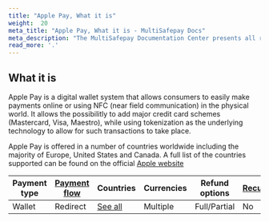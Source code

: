 ```yaml
---
title: "Apple Pay, What it is"
weight:  20
meta_title: "Apple Pay, What it is - MultiSafepay Docs"
meta_description: "The MultiSafepay Documentation Center presents all relevant information about our Plugins and API. You can also find support pages for Payment Methods, Tools and General Questions as well as the contact details of our Support and Integration Teams."
read_more: '.'
---
```


## What it is

Apple Pay is a digital wallet system that allows consumers to easily make payments online or using NFC (near field communication) in the physical world. It allows the possibilitly to add major credit card schemes (Mastercard, Visa, Maestro), while using tokenization as the underlying technology to allow for such transactions to take place.

Apple Pay is offered in a number of countries worldwide including the majority of Europe, United States and Canada. A full list of the countries supported can be found on the official [Apple website](https://support.apple.com/en-us/HT207957)

| Payment type   | [Payment flow](https://docs.multisafepay.com/faq/api/difference-between-direct-and-redirect/)      | Countries | Currencies | Refund options  | [Recurring](https://docs.multisafepay.com/tools/recurring-payments/)   | [Chargebacks](https://docs.multisafepay.com/faq/chargebacks/)   |
|----------------|-------------------|-----------|------------|------------------|------------|---------------|
|Wallet|Redirect|[See all](https://support.apple.com/en-us/HT207957)|Multiple|Full/Partial|No|Yes|
